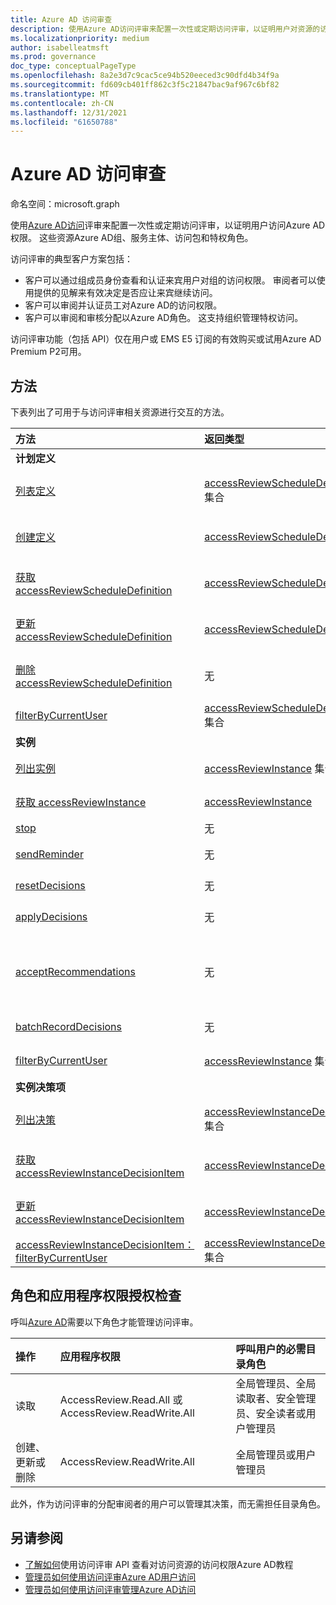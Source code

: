 ```yaml
---
title: Azure AD 访问审查
description: 使用Azure AD访问评审来配置一次性或定期访问评审，以证明用户对资源的访问权限Azure AD审查。
ms.localizationpriority: medium
author: isabelleatmsft
ms.prod: governance
doc_type: conceptualPageType
ms.openlocfilehash: 8a2e3d7c9cac5ce94b520eeced3c90dfd4b34f9a
ms.sourcegitcommit: fd609cb401ff862c3f5c21847bac9af967c6bf82
ms.translationtype: MT
ms.contentlocale: zh-CN
ms.lasthandoff: 12/31/2021
ms.locfileid: "61650788"
---
```

# <a name="azure-ad-access-reviews"></a>Azure AD 访问审查

命名空间：microsoft.graph

使用[Azure AD访问](/azure/active-directory/active-directory-azure-ad-controls-access-reviews-overview)评审来配置一次性或定期访问评审，以证明用户访问Azure AD权限。 这些资源Azure AD组、服务主体、访问包和特权角色。

访问评审的典型客户方案包括：

- 客户可以通过组成员身份查看和认证来宾用户对组的访问权限。 审阅者可以使用提供的见解来有效决定是否应让来宾继续访问。
- 客户可以审阅并认证员工对Azure AD的访问权限。
- 客户可以审阅和审核分配以Azure AD角色。 这支持组织管理特权访问。

访问评审功能（包括 API）仅在用户或 EMS E5 订阅的有效购买或试用Azure AD Premium P2可用。

## <a name="methods"></a>方法

下表列出了可用于与访问评审相关资源进行交互的方法。

| 方法           | 返回类型    |说明|
|:---------------|:--------|:----------|
|**计划定义**| | |
|[列表定义](../api/accessreviewset-list-definitions.md)|[accessReviewScheduleDefinition](../resources/accessreviewscheduledefinition.md) 集合|获取 [accessReviewScheduleDefinition](../resources/accessreviewscheduledefinition.md) 对象及其属性的列表。|
|[创建定义](../api/accessreviewset-post-definitions.md)|[accessReviewScheduleDefinition](../resources/accessreviewscheduledefinition.md)|创建新的 [accessReviewScheduleDefinition](../resources/accessreviewscheduledefinition.md) 对象。|
|[获取 accessReviewScheduleDefinition](../api/accessreviewscheduledefinition-get.md)|[accessReviewScheduleDefinition](../resources/accessreviewscheduledefinition.md)|读取 [accessReviewScheduleDefinition](../resources/accessreviewscheduledefinition.md) 对象的属性和关系。|
|[更新 accessReviewScheduleDefinition](../api/accessreviewscheduledefinition-update.md)|[accessReviewScheduleDefinition](../resources/accessreviewscheduledefinition.md)|更新 [accessReviewScheduleDefinition 对象](../resources/accessreviewscheduledefinition.md) 的属性。|
|[删除 accessReviewScheduleDefinition](../api/accessreviewscheduledefinition-delete.md)|无|删除 [accessReviewScheduleDefinition](../resources/accessreviewscheduledefinition.md) 对象。|
|[filterByCurrentUser](../api/accessreviewscheduledefinition-filterbycurrentuser.md)|[accessReviewScheduleDefinition](../resources/accessreviewscheduledefinition.md) 集合|返回调用用户是任何实例的审阅者的所有定义。|
|**实例**| | |
|[列出实例](../api/accessreviewscheduledefinition-list-instances.md)|[accessReviewInstance](../resources/accessreviewinstance.md) 集合|获取 [accessReviewInstance](../resources/accessreviewinstance.md) 对象及其属性的列表。|
|[获取 accessReviewInstance](../api/accessreviewinstance-get.md)|[accessReviewInstance](../resources/accessreviewinstance.md)|读取 [accessReviewInstance](../resources/accessreviewinstance.md) 对象的属性和关系。|
|[stop](../api/accessreviewinstance-stop.md)|无|手动停止 accessReviewInstance。|
|[sendReminder](../api/accessreviewinstance-sendreminder.md)|无|向 accessReviewInstance 的审阅者发送提醒。|
|[resetDecisions](../api/accessreviewinstance-resetdecisions.md)|无|将实例上的所有决策项重置为 `notReviewed`|
|[applyDecisions](../api/accessreviewinstance-applydecisions.md)|无|手动对 accessReviewInstance 应用决策。|
|[acceptRecommendations](../api/accessreviewinstance-acceptrecommendations.md)|无| 允许调用用户接受他们作为特定 accessReviewInstance 审阅者的每个 NotReviewed accessReviewInstanceDecisionItem 的决策建议。|
|[batchRecordDecisions](../api/accessreviewinstance-batchrecorddecisions.md)|无|在一次调用中查看主体或资源的批次。|
|[filterByCurrentUser](../api/accessreviewinstance-filterbycurrentuser.md)|[accessReviewInstance](../resources/accessreviewinstance.md) 集合|返回调用用户是审阅者的定义上的所有实例对象。|
|**实例决策项**| | |
|[列出决策](../api/accessreviewinstance-list-decisions.md)|[accessReviewInstanceDecisionItem](../resources/accessreviewinstancedecisionitem.md) 集合|获取 [accessReviewInstanceDecisionItem](../resources/accessreviewinstancedecisionitem.md) 对象及其属性的列表。|
|[获取 accessReviewInstanceDecisionItem](../api/accessreviewinstancedecisionitem-get.md)|[accessReviewInstanceDecisionItem](../resources/accessreviewinstancedecisionitem.md)|读取 [accessReviewInstanceDecisionItem](../resources/accessreviewinstancedecisionitem.md) 对象的属性和关系。|
|[更新 accessReviewInstanceDecisionItem](../api/accessreviewinstancedecisionitem-update.md)|[accessReviewInstanceDecisionItem](../resources/accessreviewinstancedecisionitem.md)|更新 [accessReviewInstanceDecisionItem 对象](../resources/accessreviewinstancedecisionitem.md) 的属性。|
|[accessReviewInstanceDecisionItem：filterByCurrentUser](../api/accessreviewinstancedecisionitem-filterbycurrentuser.md)|[accessReviewInstanceDecisionItem](../resources/accessreviewinstancedecisionitem.md) 集合|返回调用用户是其审阅者的决策项。|


## <a name="role-and-application-permission-authorization-checks"></a>角色和应用程序权限授权检查

呼叫[Azure AD](/azure/active-directory/roles/permissions-reference)需要以下角色才能管理访问评审。

| 操作 | 应用程序权限 | 呼叫用户的必需目录角色 |
|:------------------|:------------|:--------------------------------------------|
| 读取 | AccessReview.Read.All 或 AccessReview.ReadWrite.All | 全局管理员、全局读取者、安全管理员、安全读者或用户管理员 |
| 创建、更新或删除 | AccessReview.ReadWrite.All | 全局管理员或用户管理员 |

此外，作为访问评审的分配审阅者的用户可以管理其决策，而无需担任目录角色。

## <a name="see-also"></a>另请参阅

- [了解如何](/graph/accessreviews-overview)使用访问评审 API 查看对访问资源的访问权限Azure AD教程
- [管理员如何使用访问评审Azure AD用户访问](/azure/active-directory/active-directory-azure-ad-controls-manage-user-access-with-access-reviews)
- [管理员如何使用访问评审管理Azure AD访问](/azure/active-directory/active-directory-azure-ad-controls-manage-guest-access-with-access-reviews)